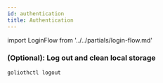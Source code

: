 ```yaml
---
id: authentication
title: Authentication
---
```


import LoginFlow from '../../partials/login-flow.md'

<LoginFlow/>

### (Optional): Log out and clean local storage

```
goliothctl logout
```
